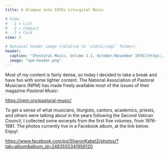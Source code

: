 ```yaml
---
title: A Glimpse into 1970s Liturgical Music

# View.
#   1 = List
#   2 = Compact
#   3 = Card
view: 2

# Optional header image (relative to `static/img/` folder).
header:
  caption: "[Pastoral Music, Volume 1.1, October/November 1976](https://npm.org/pastoral-music/)"
  image: "npm-header.png"
---
```


Most of my content is fairly dense, so today I decided to take a break and have fun with some lighter content. The National Association of Pastoral Musicians (NPM) has made freely available most of the issues of their magazine _Pastoral Music_: 

https://npm.org/pastoral-music/

To get a sense of what musicians, liturgists, cantors, academics, priests, and others were talking about in the years following the Second Vatican Council, I collected some excerpts from the first five volumes, from 1976-1981. The photos currently live in a Facebook album, at the link below. Enjoy! 

https://www.facebook.com/pg/SharonKabel2/photos/?tab=album&album_id=2483550341956120 
